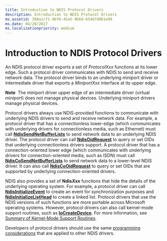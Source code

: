 ```yaml
---
title: Introduction to NDIS Protocol Drivers
description: Introduction to NDIS Protocol Drivers
ms.assetid: 398a1cf1-9bf8-45a5-9b6d-65467d061e99
ms.date: 04/20/2017
ms.localizationpriority: medium
---
```


# Introduction to NDIS Protocol Drivers


An NDIS protocol driver exports a set of *ProtocolXxx* functions at its lower edge. Such a protocol driver communicates with NDIS to send and receive network data. The protocol driver binds to an underlying miniport driver or intermediate driver that exports a *MiniportXxx* interface at its upper edge.

**Note**  The miniport driver upper edge of an intermediate driver (virtual miniport) does not manage physical devices. Underlying miniport drivers manage physical devices.

 

Protocol drivers always use NDIS-provided functions to communicate with underlying NDIS drivers to send and receive network data. For example, a protocol driver that has a connectionless lower-edge (which communicates with underlying drivers for connectionless media, such as Ethernet) must call [**NdisSendNetBufferLists**](https://docs.microsoft.com/windows-hardware/drivers/ddi/content/ndis/nf-ndis-ndissendnetbufferlists) to send network data to an underlying NDIS driver. The protocol driver can call [**NdisOidRequest**](https://docs.microsoft.com/windows-hardware/drivers/ddi/content/ndis/nf-ndis-ndisoidrequest) to query or set OIDs that underlying connectionless drivers support. A protocol driver that has a connection-oriented lower edge (which communicates with underlying drivers for connection-oriented media, such as ISDN) must call [**NdisCoSendNetBufferLists**](https://docs.microsoft.com/windows-hardware/drivers/ddi/content/ndis/nf-ndis-ndiscosendnetbufferlists) to send network data to a lower-level NDIS driver. It can also call [**NdisCoOidRequest**](https://docs.microsoft.com/windows-hardware/drivers/ddi/content/ndis/nf-ndis-ndiscooidrequest) to query or set OIDs that are supported by underlying connection-oriented drivers.

NDIS also provides a set of **Ndis<em>Xxx</em>** functions that hide the details of the underlying operating system. For example, a protocol driver can call [**NdisInitializeEvent**](https://docs.microsoft.com/windows-hardware/drivers/ddi/content/ndis/nf-ndis-ndisinitializeevent) to create an event for synchronization purposes and [**NdisInitializeListHead**](https://docs.microsoft.com/windows-hardware/drivers/ddi/content/ndis/nf-ndis-ndisinitializelisthead) to create a linked list. Protocol drivers that use the NDIS versions of such functions are more portable across Microsoft operating systems. However, protocol drivers can also call kernel-mode support routines, such as [**IoCreateDevice**](https://docs.microsoft.com/windows-hardware/drivers/ddi/content/wdm/nf-wdm-iocreatedevice). For more information, see [Summary of Kernel-Mode Support Routines](https://docs.microsoft.com/windows-hardware/drivers/ddi/content/index).

Developers of protocol drivers should use the same [programming considerations](network-driver-programming-considerations.md) that are applied to other NDIS drivers.

 

 





